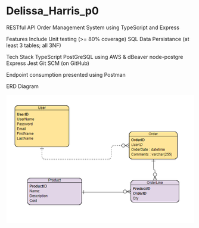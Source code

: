 # Delissa_Harris_p0

RESTful API Order Management System using TypeScript and Express

Features Include 
 Unit testing (>= 80% coverage)
 SQL Data Persistance (at least 3 tables; all 3NF)

Tech Stack
 TypeScript
 PostGreSQL using AWS & dBeaver
 node-postgre
 Express
 Jest
 Git SCM (on GitHub)
 
Endpoint consumption presented using Postman

ERD Diagram

<img src="https://github.com/200406-java-react-usf/Delissa_Harris_p0/blob/master/order-api/images/Order_Managemen_%20ERD.PNG">
